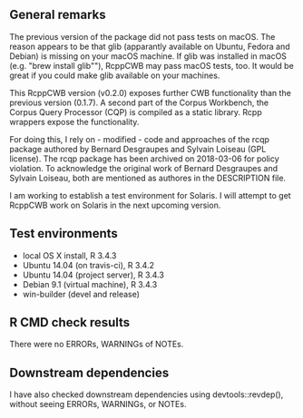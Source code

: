 ## General remarks

The previous version of the package did not pass tests on macOS. The reason
appears to be that glib (apparantly available on Ubuntu, Fedora and Debian)
is missing on your macOS machine. If glib was installed in macOS 
(e.g. "brew install glib""), RcppCWB may pass macOS tests, too. It would be
great if you could make glib available on your machines.

This RcppCWB version (v0.2.0) exposes further CWB functionality than the previous version
(0.1.7). A second part of the Corpus Workbench, the Corpus Query Processor (CQP)
is compiled as a static library. Rcpp wrappers expose the functionality.

For doing this, I rely on - modified - code and approaches of the rcqp package
authored by Bernard Desgraupes and Sylvain Loiseau (GPL license). The rcqp package 
has been archived on 2018-03-06 for policy violation.  To acknowledge the original 
work of Bernard Desgraupes and Sylvain Loiseau, both are mentioned as authores 
in the DESCRIPTION file.


I am working to establish a test environment for Solaris. I will attempt to get 
RcppCWB work on Solaris in the next upcoming version.


## Test environments

* local OS X install, R 3.4.3
* Ubuntu 14.04 (on travis-ci), R 3.4.2
* Ubuntu 14.04 (project server), R 3.4.3
* Debian 9.1 (virtual machine), R 3.4.3
* win-builder (devel and release)


## R CMD check results

There were no ERRORs, WARNINGs of NOTEs. 


## Downstream dependencies

I have also checked downstream dependencies using devtools::revdep(),
without seeing ERRORs, WARNINGs, or NOTEs.

